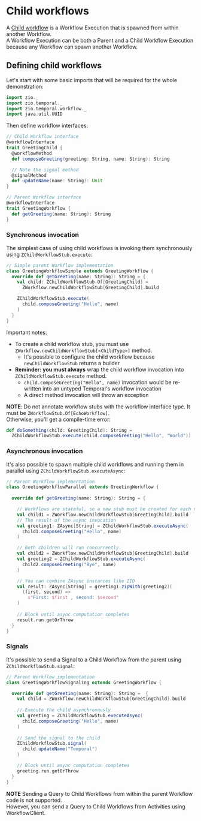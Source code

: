 # Child workflows

<head>
  <meta charset="UTF-8" />
  <meta name="description" content="ZIO Temporal child workflows" />
  <meta name="keywords" content="ZIO Temporal child workflows, Scala Temporal child workflows" />
</head>

A [Child workflow](https://docs.temporal.io/workflows#child-workflow) is a Workflow Execution that is spawned from within another Workflow.  
A Workflow Execution can be both a Parent and a Child Workflow Execution because any Workflow can spawn another Workflow.  

## Defining child workflows

Let's start with some basic imports that will be required for the whole demonstration:

```scala mdoc:silent
import zio._
import zio.temporal._
import zio.temporal.workflow._
import java.util.UUID
```

Then define workflow interfaces:

```scala mdoc:silent
// Child Workflow interface
@workflowInterface
trait GreetingChild {
  @workflowMethod
  def composeGreeting(greeting: String, name: String): String

  // Note the signal method
  @signalMethod
  def updateName(name: String): Unit
}

// Parent Workflow interface
@workflowInterface
trait GreetingWorkflow {
  def getGreeting(name: String): String
}
```

### Synchronous invocation

The simplest case of using child workflows is invoking them synchronously using `ZChildWorkflowStub.execute`:
```scala mdoc:silent
// Simple parent Workflow implementation
class GreetingWorkflowSimple extends GreetingWorkflow {
  override def getGreeting(name: String): String = {
    val child: ZChildWorkflowStub.Of[GreetingChild] = 
      ZWorkflow.newChildWorkflowStub[GreetingChild].build

    ZChildWorkflowStub.execute(
      child.composeGreeting("Hello", name)
    )
  }
}
```

Important notes:

- To create a child workflow stub, you must use `ZWorkflow.newChildWorkflowStub[<ChildType>]` method.
  - It's possible to configure the child workflow because `newChildWorkflowStub` returns a builder
- **Reminder: you must always** wrap the child workflow invocation into `ZChildWorkflowStub.execute` method.
    - `child.composeGreeting("Hello", name)` invocation would be re-written into an untyped Temporal's workflow invocation
    - A direct method invocation will throw an exception

**NOTE**: Do not annotate workflow stubs with the workflow interface type. It must be `ZWorkflowStub.Of[EchoWorkflow]`.  
Otherwise, you'll get a compile-time error:

```scala mdoc:fail
def doSomething(child: GreetingChild): String =
  ZChildWorkflowStub.execute(child.composeGreeting("Hello", "World"))
```

### Asynchronous invocation
It's also possible to spawn multiple child workflows and running them in parallel using `ZChildWorkflowStub.executeAsync`:

```scala mdoc:silent
// Parent Workflow implementation
class GreetingWorkflowParallel extends GreetingWorkflow {
  
  override def getGreeting(name: String): String = {

    // Workflows are stateful, so a new stub must be created for each new child.
    val child1 = ZWorkflow.newChildWorkflowStub[GreetingChild].build
    // The result of the async invocation
    val greeting1: ZAsync[String] = ZChildWorkflowStub.executeAsync(
      child1.composeGreeting("Hello", name)
    )

    // Both children will run concurrently.
    val child2 = ZWorkflow.newChildWorkflowStub[GreetingChild].build
    val greeting2 = ZChildWorkflowStub.executeAsync(
      child2.composeGreeting("Bye", name)
    )

    // You can combine ZAsync instances like ZIO
    val result: ZAsync[String] = greeting1.zipWith(greeting2)(
      (first, second) =>
        s"First: $first , second: $second"
    )
    
    // Block until async computation completes
    result.run.getOrThrow
  }
}
```
### Signals
It's possible to send a Signal to a Child Workflow from the parent using `ZChildWorkflowStub.signal`:
```scala mdoc:silent
// Parent Workflow implementation
class GreetingWorkflowSignaling extends GreetingWorkflow {

  override def getGreeting(name: String): String =  {
    val child = ZWorkflow.newChildWorkflowStub[GreetingChild].build
    
    // Execute the child asynchronously
    val greeting = ZChildWorkflowStub.executeAsync(
      child.composeGreeting("Hello", name)
    )
    
    // Send the signal to the child
    ZChildWorkflowStub.signal(
      child.updateName("Temporal")
    )

    // Block until async computation completes
    greeting.run.getOrThrow
  }
}
```

**NOTE** Sending a Query to Child Workflows from within the parent Workflow code is not supported.  
However, you can send a Query to Child Workflows from Activities using WorkflowClient.